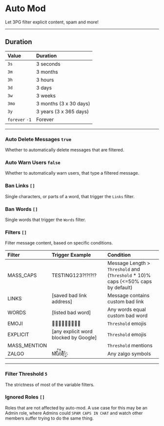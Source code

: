 # Auto Mod
Let 3PG filter explicit content, spam and more!

---

## Duration

Value | Duration
:-----|:---------
`3s`  | 3 seconds
`3m`  | 3 months
`3h`  | 3 hours
`3d`  | 3 days
`3w`  | 3 weeks
`3mo` | 3 months (3 x 30 days)
`3y`  | 3 years (3 x 365 days)
`forever` `-1` | Forever

---

### Auto Delete Messages `true`
Whether to automatically delete messages that are filtered.

### Auto Warn Users `false`
Whether to automatically warn users, that type a filtered message.

### Ban Links `[]`
Single characters, or parts of a word, that trigger the `Links` filter.

### Ban Words `[]`
Single words that trigger the `Words` filter.

### Filters `[]`
Filter message content, based on specific conditions.

| Filter             | Trigger Example                          | Condition
|:-------------------|:-----------------------------------------|:-------------------------------------------|
| MASS_CAPS          | TESTING123?!?!?!?                 | Message Length > `Threshold` and (`Threshold` * 10)% caps (<=50% caps by default)
| LINKS              | [saved bad link address]                         | Message contains custom bad link
| WORDS              | [listed bad word]                                      | Any words equal custom bad word
| EMOJI              | 🤔🤔🤔🤔🤔🤔🤔🤔🤔                   | `Threshold` emojis
| EXPLICIT           | [any explicit word blocked by Google]       | `Threshold` emojis
| MASS_MENTION       | <User> <User> <User> <User> <User>            | `Threshold` mentions
| ZALGO              | Mͭͭͬu̔ͨ͊tͣ̃̚eͨͭ͐ ҉̴̴̢                                   | Any zalgo symbols

---


### Filter Threshold `5`
The strictness of most of the variable filters.

### Ignored Roles `[]`
Roles that are not affected by auto-mod.
A use case for this may be an Admin role, where Admins could `SPAM CAPS IN CHAT` and watch other members suffer trying to do the same thing.